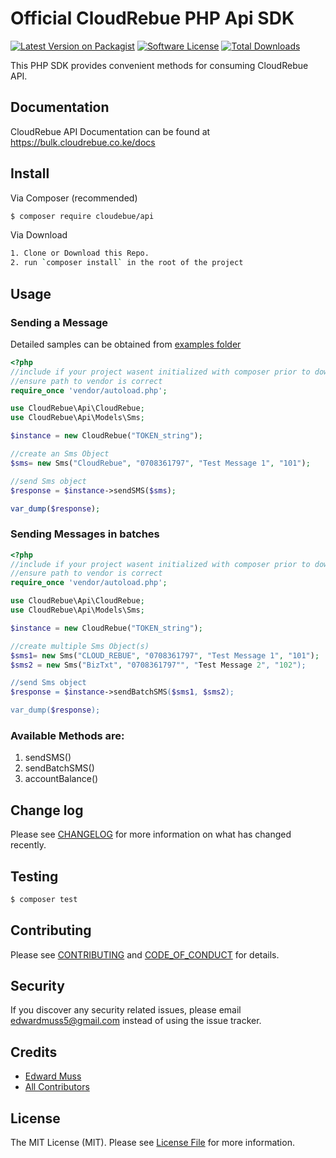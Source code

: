 # Official CloudRebue PHP Api SDK

[![Latest Version on Packagist][ico-version]][link-packagist]
[![Software License][ico-license]](LICENSE.md)
[![Total Downloads][ico-downloads]][link-downloads]

This PHP SDK provides convenient methods for consuming CloudRebue API.

## Documentation

CloudRebue API Documentation can be found at https://bulk.cloudrebue.co.ke/docs


## Install

Via Composer (recommended)

``` bash
$ composer require cloudebue/api
```

Via Download

``` bash
1. Clone or Download this Repo.
2. run `composer install` in the root of the project
```

## Usage

### Sending a Message

Detailed samples can be obtained from [examples folder](examples)

``` php
<?php
//include if your project wasent initialized with composer prior to downloading.
//ensure path to vendor is correct
require_once 'vendor/autoload.php';

use CloudRebue\Api\CloudRebue;
use CloudRebue\Api\Models\Sms;

$instance = new CloudRebue("TOKEN_string");

//create an Sms Object
$sms= new Sms("CloudRebue", "0708361797", "Test Message 1", "101");

//send Sms object
$response = $instance->sendSMS($sms);

var_dump($response);

```

### Sending Messages in batches

``` php
<?php
//include if your project wasent initialized with composer prior to downloading.
//ensure path to vendor is correct
require_once 'vendor/autoload.php';

use CloudRebue\Api\CloudRebue;
use CloudRebue\Api\Models\Sms;

$instance = new CloudRebue("TOKEN_string");

//create multiple Sms Object(s)
$sms1= new Sms("CLOUD_REBUE", "0708361797", "Test Message 1", "101");
$sms2 = new Sms("BizTxt", "0708361797"", "Test Message 2", "102");

//send Sms object
$response = $instance->sendBatchSMS($sms1, $sms2);

var_dump($response);

```

### Available Methods are:

1.  sendSMS()
2.  sendBatchSMS()
3.  accountBalance()


## Change log

Please see [CHANGELOG](CHANGELOG.md) for more information on what has changed recently.

## Testing

``` bash
$ composer test
```

## Contributing

Please see [CONTRIBUTING](CONTRIBUTING.md) and [CODE_OF_CONDUCT](CODE_OF_CONDUCT.md) for details.

## Security

If you discover any security related issues, please email edwardmuss5@gmail.com instead of using the issue tracker.

## Credits

- [Edward Muss][link-author]
- [All Contributors][link-contributors]

## License

The MIT License (MIT). Please see [License File](LICENSE.md) for more information.

[ico-version]: https://img.shields.io/packagist/v/CloudRebue/Api.svg?style=flat-square
[ico-license]: https://img.shields.io/badge/license-MIT-brightgreen.svg?style=flat-square
[ico-downloads]: https://img.shields.io/packagist/dt/CloudRebue/Api.svg?style=flat-square

[link-packagist]: https://packagist.org/packages/cloudrebue/api
[link-downloads]: https://packagist.org/packages/cloudrebue/api
[link-author]: https://github.com/edwardmuss
[link-contributors]: ../../contributors
